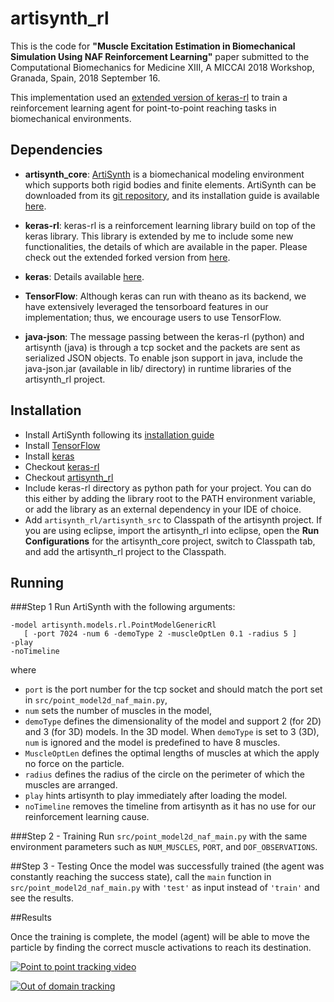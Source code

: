# artisynth_rl
This is the code for **"Muscle Excitation Estimation in Biomechanical Simulation 
Using NAF Reinforcement Learning"** paper submitted to the Computational 
Biomechanics for Medicine XIII, A MICCAI 2018 Workshop, Granada, Spain, 
2018 September 16.

This implementation used an 
[extended version of keras-rl](https://github.com/amir-abdi/keras-rl) to train 
a reinforcement learning agent for point-to-point reaching tasks in 
biomechanical environments.  


## Dependencies

- **artisynth_core**: [ArtiSynth](https://www.artisynth.org/Main/HomePage) is a 
biomechanical modeling environment which supports both rigid bodies and finite 
elements. ArtiSynth can be downloaded from its 
[git repository](https://github.com/artisynth/artisynth_core),
and its installation guide is available 
[here](https://www.artisynth.org/Documentation/InstallGuide). 

- **keras-rl**: keras-rl is a reinforcement learning library build on top of 
the keras library. This library is extended by me to include some new 
functionalities, the details of which are available in the paper. 
Please check out the extended forked version from 
[here](https://github.com/amir-abdi/keras-rl).

- **keras**: Details available [here](https://keras.io).

- **TensorFlow**: Although keras can run with theano as its backend, we have
extensively leveraged the tensorboard features in our implementation; thus, 
we encourage users to use TensorFlow. 

- **java-json**: The message passing between the keras-rl (python) and 
artisynth (java) is through a tcp socket and the packets are sent as serialized
JSON objects. To enable json support in java, include the java-json.jar
(available in lib/ directory) in runtime libraries of the artisynth_rl project.

## Installation

- Install ArtiSynth following its 
[installation guide](https://www.artisynth.org/Documentation/InstallGuide)
- Install [TensorFlow](https://www.tensorflow.org/install/)
- Install [keras](https://keras.io/#installation)
- Checkout [keras-rl](https://github.com/amir-abdi/keras-rl)
- Checkout [artisynth_rl](https://github.com/amir-abdi/artisynth_rl)
- Include keras-rl directory as python path for your project. You can do this
either by adding the library root to the PATH environment variable, or add
the library as an external dependency in your IDE of choice.
- Add `artisynth_rl/artisynth_src` to Classpath of the artisynth project. 
If you are using eclipse, import the artisynth_rl into eclipse, 
open the **Run Configurations** for the artisynth_core project, 
switch to Classpath tab, and add the artisynth_rl project to the Classpath.

## Running

###Step 1
Run ArtiSynth with the following arguments:


    -model artisynth.models.rl.PointModelGenericRl
       [ -port 7024 -num 6 -demoType 2 -muscleOptLen 0.1 -radius 5 ] 
    -play 
    -noTimeline
where 
- `port` is the port number for the tcp socket and should 
match the port set in `src/point_model2d_naf_main.py`, 
- `num` sets the number of muscles in the model,
- `demoType` defines the dimensionality of the model and support 2 (for 2D)
and 3 (for 3D) models. In the 3D model. When `demoType` is set to 3 (3D),
`num` is ignored and the model is predefined to have 8 muscles.
- `MuscleOptLen` defines the optimal lengths of muscles at which the apply
no force on the particle.
- `radius` defines the radius of the circle on the perimeter of which
the muscles are arranged.
- `play` hints artisynth to play immediately after loading the model.
- `noTimeline` removes the timeline from artisynth as it has no use for our
reinforcement learning cause.

  
###Step 2 - Training
Run `src/point_model2d_naf_main.py` with the same environment parameters 
such as `NUM_MUSCLES`, `PORT`, and `DOF_OBSERVATIONS`. 

##Step 3 - Testing
Once the model was successfully trained (the agent was constantly reaching
the success state), call the `main` function in  `src/point_model2d_naf_main.py`
with `'test'` as input instead of `'train'` and see the results. 

##Results

Once the training is complete, the model (agent) will be able to move the 
particle by finding the correct muscle activations to reach its destination.
  
[![Point to point tracking video](https://img.youtube.com/vi/UqHt4KbsaII/0.jpg)](https://www.youtube.com/watch?v=UqHt4KbsaII) 

[![Out of domain tracking](https://img.youtube.com/vi/PQHBK3C28Q8/0.jpg)](https://www.youtube.com/watch?v=PQHBK3C28Q8)